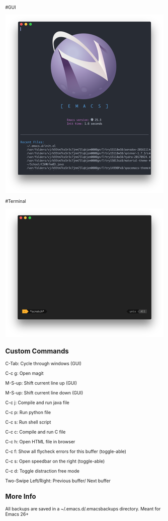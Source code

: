 #GUI

<img src="https://github.com/eccentricayman/.emacs.d/blob/master/images/emacs.png"></img>

#Terminal

<img src="https://github.com/eccentricayman/.emacs.d/blob/master/images/emacs-term.png"></img>

## Custom Commands

C-Tab: Cycle through windows (GUI)

C-c g: Open magit

M-S-up: Shift current line up (GUI)

M-S-up: Shift current line down (GUI)

C-c j: Compile and run java file

C-c p: Run python file

C-c s: Run shell script

C-c c: Compile and run C file

C-c h: Open HTML file in browser

C-c f: Show all flycheck errors for this buffer (toggle-able)

C-c s: Open speedbar on the right (toggle-able)

C-c d: Toggle distraction free mode

Two-Swipe Left/Right: Previous buffer/ Next buffer

## More Info
All backups are saved in a ~/.emacs.d/.emacsbackups directory.
Meant for Emacs 26+
